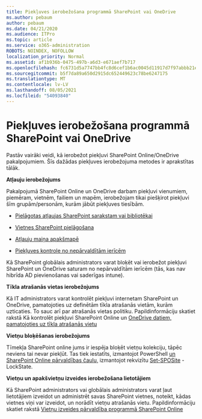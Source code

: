 ```yaml
---
title: Piekļuves ierobežošana programmā SharePoint vai OneDrive
ms.author: pebaum
author: pebaum
ms.date: 04/21/2020
ms.audience: ITPro
ms.topic: article
ms.service: o365-administration
ROBOTS: NOINDEX, NOFOLLOW
localization_priority: Normal
ms.assetid: af1b936b-0475-497b-a6d3-e671aef7b717
ms.openlocfilehash: fc6731d5a7747bb4fc8d6cef1b6ac0045d11917d7f97abbb21eea9613b1b1aa2
ms.sourcegitcommit: b5f7da89a650d2915dc652449623c78be6247175
ms.translationtype: MT
ms.contentlocale: lv-LV
ms.lasthandoff: 08/05/2021
ms.locfileid: "54093840"
---
```

# <a name="restrict-access-in-sharepoint-or-onedrive"></a>Piekļuves ierobežošana programmā SharePoint vai OneDrive

Pastāv vairāki veidi, kā ierobežot piekļuvi SharePoint Online/OneDrive pakalpojumiem. Šīs dažādas piekļuves ierobežojuma metodes ir aprakstītas tālāk. 

**Atļauju ierobežojums**

Pakalpojumā SharePoint Online un OneDrive darbam piekļuvi vienumiem, piemēram, vietnēm, failiem un mapēm, ierobežojam tikai piešķirot piekļuvi šīm grupām/personām, kurām jābūt piekļuves tiesībām.

- [Pielāgotas atļaujas SharePoint sarakstam vai bibliotēkai](https://support.office.com/article/Customize-permissions-for-a-SharePoint-list-or-library-02d770f3-59eb-4910-a608-5f84cc297782)

- [Vietnes SharePoint pielāgošana](https://docs.microsoft.com/sharepoint/customize-sharepoint-site-permissions)

- [Atļauju maiņa apakšmapē](https://support.office.com/article/Change-the-permissions-on-a-subfolder-5427BD7C-F20A-4F75-8CF2-5359DD45A1A6)

- [Piekļuves kontrole no nepārvaldītām ierīcēm](https://docs.microsoft.com/sharepoint/control-access-from-unmanaged-devices)

Kā SharePoint globālais administrators varat bloķēt vai ierobežot piekļuvi SharePoint un OneDrive saturam no nepārvaldītām ierīcēm (tās, kas nav hibrīda AD pievienošanas vai saderīgas intune).

**Tīkla atrašanās vietas ierobežojums**

Kā IT administrators varat kontrolēt piekļuvi internetam SharePoint un OneDrive, pamatojoties uz definētām tīkla atrašanās vietām, kurām uzticaties. To sauc arī par atrašanās vietas politiku. Papildinformāciju skatiet rakstā Kā kontrolēt piekļuvi SharePoint Online un [OneDrive datiem, pamatojoties uz tīkla atrašanās vietu](https://docs.microsoft.com/sharepoint/control-access-based-on-network-location)

**Vietņu bloķēšanas ierobežojums** 

Tīmekļa SharePoint online jums ir iespēja bloķēt vietņu kolekciju, tāpēc neviens tai nevar piekļūt. Tas tiek iestatīts, izmantojot PowerShell [un SharePoint Online pārvaldības čaulu,](https://docs.microsoft.com/powershell/sharepoint/sharepoint-online/connect-sharepoint-online?view=sharepoint-ps) izmantojot rekvizītu [Set-SPOSite](https://docs.microsoft.com/powershell/module/sharepoint-online/set-sposite?view=sharepoint-ps) -LockState.

**Vietņu un apakšvietņu izveides ierobežošana lietotājiem**

Kā SharePoint administrators vai globālais administrators varat ļaut lietotājiem izveidot un administrēt savas SharePoint vietnes, noteikt, kādas vietnes viņi var izveidot, un norādīt vietņu atrašanās vietu. Papildinformāciju skatiet rakstā [Vietņu izveides pārvaldība programmā SharePoint Online](https://docs.microsoft.com/sharepoint/manage-site-creation)

